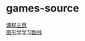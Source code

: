 # games-source

[课程主页](http://games-cn.org/intro-graphics/)  
[图形学学习路线](https://www.zhihu.com/question/41468803/answer/1333138937)

